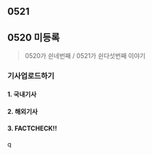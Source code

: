 ## 0521
## 0520 미등록 
> 0520가 쉰네번째 / 0521가 쉰다섯번째 이야기
### 기사업로드하기
#### 1. 국내기사

[]()

[]()

[]()

[]()

>

#### 2. 해외기사

[]()

[]()

[]()

[]()

>

#### 3. FACTCHECK!!

[]()

[]()
q